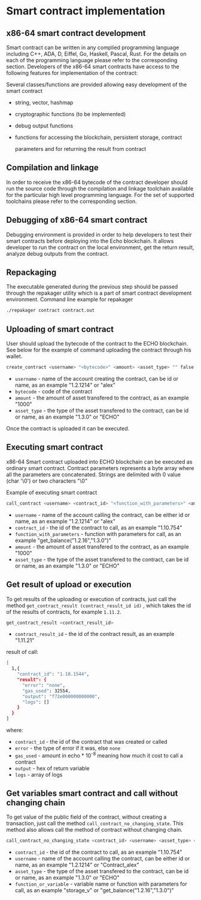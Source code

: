 # Smart contract implementation

## x86-64 smart contract development

Smart contract can be written in any complied programming language including C++, ADA, D, Eiffel, Go, Haskell, Pascal, Rust. For the details on each of the programming language please refer to the corresponding section. Developers of the x86-64 smart contracts have access to the following features for implementation of the contract:

Several classes/functions are provided allowing easy development of the smart contract

* string, vector, hashmap
* cryptographic functions (to be implemented)
* debug output functions
* functions for accessing the blockchain, persistent storage, contract

  parameters and for returning the result from contract

## Compilation and linkage

In order to receive the x86-64 bytecode of the contract developer should run the source code through the compilation and linkage toolchain available for the particular high level programming language. For the set of supported toolchains please refer to the corresponding section.

## Debugging of x86-64 smart contract

Debugging environment is provided in order to help developers to test their smart contracts before deploying into the Echo blockchain. It allows developer to run the contract on the local environment, get the return result, analyze debug outputs from the contract. 

## Repackaging

The executable generated during the previous step should be passed through the repakager utility which is a part of smart contract development environment. Command line example for repakager

```bash
./repakager contract contract.out
```

## Uploading of smart contract

User should upload the bytecode of the contract to the ECHO blockchain. See below for the example of command uploading the contract through his wallet.

```bash
create_contract <username> "<bytecode>" <amount> <asset_type> "" false true
```

* `username` - name of the account creating the contract, can be id or name, as an example "1.2.1214" or "alex"
* `bytecode` - code of the contract
* `amount` - the amount of asset transfered to the contract, as an example "1000"
* `asset_type` - the type of the asset transfered to the contract, can be id or name, as an example "1.3.0" or "ECHO"

Once the contract is uploaded it can be executed.

## Executing smart contract

x86-64 Smart contract uploaded into ECHO blockchain can be executed as ordinary smart contract. Contract parameters represents a byte array where all the parameters are concatenated. Strings are delimited with 0 value \(char '\0'\) or two characters "\0"

Example of executing smart contract

```bash
call_contract <username> <contract_id> "<function_with_parameters>" <amount> <asset_type> true
```

* `username` - name of the account calling the contract, can be either id or name, as an example "1.2.1214" or "alex"
* `contract_id` - the id of the contract to call, as an example "1.10.754"
* `function_with_parameters` - function with parameters for call, as an example "get_balance(\"1.2.16\",\"1.3.0\")"
* `amount` - the amount of asset transfered to the contract, as an example "1000"
* `asset_type` - the type of the asset transfered to the contract, can be id or name, as an example "1.3.0" or "ECHO"

## Get result of upload or execution

To get results of the uploading or execution of contracts, just call the method `get_contract_result (contract_result_id id)` , which takes the id of the results of contracts, for example `1.11.2`.

```bash
get_contract_result <contract_result_id>
```

* `contract_result_id` - the id of the contract result, as an example "1.11.21"

result of call:

```bash
[
  1,{
    "contract_id": "1.10.1544",
    "result": {
      "error": "none",
      "gas_used": 32554,
      "output": "f72e000000000000",
      "logs": []
    }
  }
]

```

where:

* `contract_id` - the id of the contract that was created or called
* `error` - the type of error if it was, else `none`
* `gas_used` - amount in echo * 10<sup>-8</sup> meaning how much it cost to call a contract
* `output` - hex of return variable
* `logs` - array of logs

## Get variables smart contract and call without changing chain

To get value of the public field of the contract, without creating a transaction, just call the method `call_contract_no_changing_state`.
This method also allows call the method of contract without changing chain.

```bash
call_contract_no_changing_state <contract_id> <username> <asset_type> <function_or_variable>
```

* `contract_id` - the id of the contract to call, as an example "1.10.754"
* `username` - name of the account calling the contract, can be either id or name, as an example "1.2.1214" or "Contract_alex"
* `asset_type` - the type of the asset transfered to the contract, can be id or name, as an example "1.3.0" or "ECHO"
* `function_or_variable` - variable name or function with parameters for call, as an example "storage_v" or "get_balance(\"1.2.16\",\"1.3.0\")"
